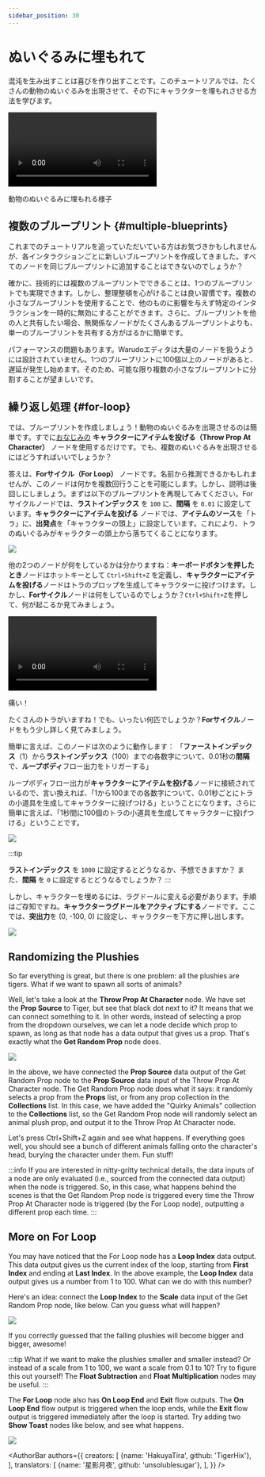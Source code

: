 ```yaml
---
sidebar_position: 30
---
```


# ぬいぐるみに埋もれて

混沌を生み出すことは喜びを作り出すことです。このチュートリアルでは、たくさんの動物のぬいぐるみを出現させて、その下にキャラクターを埋もれさせる方法を学びます。

<div style={{width: '100%'}} className="video-box"><video controls loop src="/jp/doc-img/buried.mp4" /></div>
<p class="img-desc">動物のぬいぐるみに埋もれる様子</p>

## 複数のブループリント {#multiple-blueprints}

これまでのチュートリアルを追っていただいている方はお気づきかもしれませんが、各インタラクションごとに新しいブループリントを作成してきました。すべてのノードを同じブループリントに追加することはできないのでしょうか？

確かに、技術的には複数のブループリントでできることは、1つのブループリントでも実現できます。しかし、整理整頓を心がけることは良い習慣です。複数の小さなブループリントを使用することで、他のものに影響を与えず特定のインタラクションを一時的に無効にすることができます。さらに、ブループリントを他の人と共有したい場合、無関係なノードがたくさんあるブループリントよりも、単一のブループリントを共有する方がはるかに簡単です。

パフォーマンスの問題もあります。Warudoエディタは大量のノードを扱うようには設計されていません。1つのブループリントに100個以上のノードがあると、遅延が発生し始めます。そのため、可能な限り複数の小さなブループリントに分割することが望ましいです。

## 繰り返し処理 {#for-loop}

では、ブループリントを作成しましょう！動物のぬいぐるみを出現させるのは簡単です。すでに[おなじみの](./ragdoll) **キャラクターにアイテムを投げる（Throw Prop At Character）** ノードを使用するだけです。でも、複数のぬいぐるみを出現させるにはどうすればいいでしょうか？

答えは、**Forサイクル（For Loop）** ノードです。名前から推測できるかもしれませんが、このノードは何かを複数回行うことを可能にします。しかし、説明は後回しにしましょう。まずは以下のブループリントを再現してみてください。Forサイクルノードでは、**ラストインデックス** を `100` に、**間隔** を `0.01` に設定しています。**キャラクターにアイテムを投げる** ノードでは、**アイテムのソース**を「トラ」に、**出発点**を「キャラクターの頭上」に設定しています。これにより、トラのぬいぐるみがキャラクターの頭上から落ちてくることになります。

![](/doc-img/jp-blueprint-buried-1.png)

他の2つのノードが何をしているかは分かりますね：**キーボードボタンを押したとき**ノードはホットキーとして `Ctrl+Shift+Z` を定義し、**キャラクターにアイテムを投げる**ノードはトラのプロップを生成してキャラクターに投げつけます。しかし、**Forサイクル**ノードは何をしているのでしょうか？`Ctrl+Shift+Z`を押して、何が起こるか見てみましょう。

<div style={{width: '100%'}} className="video-box"><video controls loop src="/jp/doc-img/buried-2.mp4" /></div>
<p class="img-desc">痛い！</p>

たくさんのトラがいますね！でも、いったい何匹でしょうか？**Forサイクル**ノードをもう少し詳しく見てみましょう。

簡単に言えば、このノードは次のように動作します： 「**ファーストインデックス**（1）から**ラストインデックス**（100）までの各数字について、0.01秒の**間隔**で、**ループボディ**フロー出力をトリガーする」

ループボディフロー出力が**キャラクターにアイテムを投げる**ノードに接続されているので、言い換えれば、「1から100までの各数字について、0.01秒ごとにトラの小道具を生成してキャラクターに投げつける」ということになります。さらに簡単に言えば、「1秒間に100個のトラの小道具を生成してキャラクターに投げつける」ということです。

![](/doc-img/jp-blueprint-buried-3.png)

:::tip

**ラストインデックス** を `1000` に設定するとどうなるか、予想できますか？ また、**間隔** を `0` に設定するとどうなるでしょうか？
:::

しかし、キャラクターを埋めるには、ラグドールに変える必要があります。手順はご存知ですね。**キャラクターラグドールをアクティブにする**ノードです。ここでは、**突出力**を (0, -100, 0) に設定し、キャラクターを下方に押し出します。

![](/doc-img/jp-blueprint-buried-4.png)

## Randomizing the Plushies

So far everything is great, but there is one problem: all the plushies are tigers. What if we want to spawn all sorts of animals?

Well, let's take a look at the **Throw Prop At Character** node. We have set the **Prop Source** to Tiger, but see that black dot next to it? It means that we can connect something to it. In other words, instead of selecting a prop from the dropdown ourselves, we can let a node decide which prop to spawn, as long as that node has a data output that gives us a prop. That's exactly what the **Get Random Prop** node does.

![](/doc-img/en-blueprint-buried-2.png)

In the above, we have connected the **Prop Source** data output of the Get Random Prop node to the **Prop Source** data input of the Throw Prop At Character node. The Get Random Prop node does what it says: it randomly selects a prop from the **Props** list, or from any prop collection in the **Collections** list. In this case, we have added the "Quirky Animals" collection to the **Collections** list, so the Get Random Prop node will randomly select an animal plush prop, and output it to the Throw Prop At Character node.

Let's press Ctrl+Shift+Z again and see what happens. If everything goes well, you should see a bunch of different animals falling onto the character's head, burying the character under them. Fun stuff!

:::info
If you are interested in nitty-gritty technical details, the data inputs of a node are only evaluated (i.e., sourced from the connected data output) when the node is triggered. So, in this case, what happens behind the scenes is that the Get Random Prop node is triggered every time the Throw Prop At Character node is triggered (by the For Loop node), outputting a different prop each time.
:::

## More on For Loop

You may have noticed that the For Loop node has a **Loop Index** data output. This data output gives us the current index of the loop, starting from **First Index** and ending at **Last Index**. In the above example, the **Loop Index** data output gives us a number from 1 to 100. What can we do with this number?

Here's an idea: connect the **Loop Index** to the **Scale** data input of the Get Random Prop node, like below. Can you guess what will happen?

![](/doc-img/en-blueprint-buried-5.png)

If you correctly guessed that the falling plushies will become bigger and bigger, awesome!

:::tip
What if we want to make the plushies smaller and smaller instead? Or instead of a scale from 1 to 100, we want a scale from 0.1 to 10? Try to figure this out yourself! The **Float Subtraction** and **Float Multiplication** nodes may be useful.
:::

The **For Loop** node also has **On Loop End** and **Exit** flow outputs. The **On Loop End** flow output is triggered when the loop ends, while the **Exit** flow output is triggered immediately after the loop is started. Try adding two **Show Toast** nodes like below, and see what happens.

![](/doc-img/en-blueprint-buried-6.png)

<AuthorBar authors={{
  creators: [
    {name: 'HakuyaTira', github: 'TigerHix'},
  ],
  translators: [
    {name: '星影月夜', github: 'unsolublesugar'},
  ],
}} />
